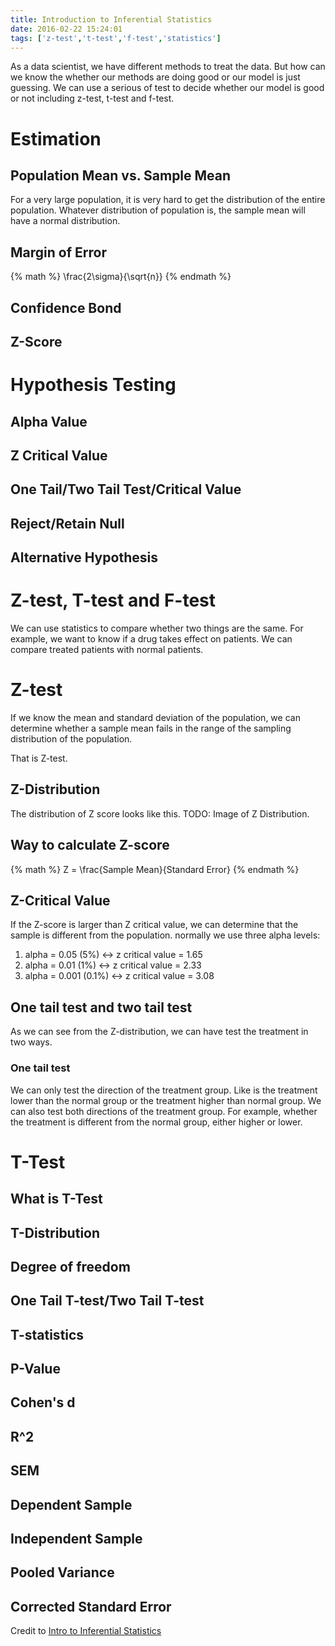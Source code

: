 ```yaml
---
title: Introduction to Inferential Statistics
date: 2016-02-22 15:24:01
tags: ['z-test','t-test','f-test','statistics']
---
```

As a data scientist, we have different methods to treat the data. But how can we know the whether our methods are doing good or our model is just guessing.
We can use a serious of test to decide whether our model is good or not including z-test, t-test and f-test.
<!-- more -->
# Estimation
## Population Mean vs. Sample Mean
For a very large population, it is very hard to get the distribution of the entire population. Whatever distribution of population is, the sample mean will have a normal distribution.
## Margin of Error
{% math %}
\frac{2\sigma}{\sqrt{n}}
{% endmath %}
## Confidence Bond
## Z-Score
# Hypothesis Testing
## Alpha Value
## Z Critical Value
## One Tail/Two Tail Test/Critical Value
## Reject/Retain Null
## Alternative Hypothesis

# Z-test, T-test and F-test
We can use statistics to compare whether two things are the same.
For example, we want to know if a drug takes effect on patients.
We can compare treated patients with normal patients.

# Z-test
If we know the mean and standard deviation of the population, we can 
determine whether a sample mean fails in the range of the sampling distribution of 
the population.

That is Z-test.

## Z-Distribution
The distribution of Z score looks like this.
TODO: Image of Z Distribution.

## Way to calculate Z-score
{% math %}
Z = \frac{Sample Mean}{Standard Error}
{% endmath %}

## Z-Critical Value
If the Z-score is larger than Z critical value, we can determine that the sample is different from the population.
normally we use three alpha levels:
1. alpha = 0.05 (5%)  <->  z critical value = 1.65
2. alpha = 0.01 (1%)  <->  z critical value = 2.33
3. alpha = 0.001 (0.1%) <-> z critical value = 3.08

## One tail test and two tail test
As we can see from the Z-distribution, we can have test the treatment in two ways.
### One tail test
We can only test the direction of the treatment group. Like is the treatment lower than the normal group or the treatment higher than normal group.
We can also test both directions of the treatment group. For example, whether the treatment is different from the normal group, either higher or lower.

# T-Test
## What is T-Test

## T-Distribution
## Degree of freedom
## One Tail T-test/Two Tail T-test
## T-statistics
## P-Value
## Cohen's d
## R^2
## SEM
## Dependent Sample
## Independent Sample
## Pooled Variance
## Corrected Standard Error


Credit to [Intro to Inferential Statistics](https://classroom.udacity.com/courses/ud201/) 
